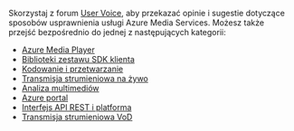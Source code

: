 Skorzystaj z forum [User Voice](http://go.microsoft.com/fwlink/?linkid=698785&clcid=0x409), aby przekazać opinie i sugestie dotyczące sposobów usprawnienia usługi Azure Media Services. Możesz także przejść bezpośrednio do jednej z następujących kategorii: 

* [Azure Media Player](https://feedback.azure.com/forums/169396-media-services/category/109320-azure-media-player/)
* [Biblioteki zestawu SDK klienta](https://feedback.azure.com/forums/169396-media-services/category/144435-client-sdks/)
* [Kodowanie i przetwarzanie](https://feedback.azure.com/forums/169396-media-services/category/144411-encoding-and-processing/)
* [Transmisja strumieniowa na żywo](https://feedback.azure.com/forums/169396-media-services/category/144414-live-streaming/)
* [Analiza multimediów](https://feedback.azure.com/forums/169396-media-services/category/146181-media-analytics)
* [Azure portal](https://feedback.azure.com/forums/169396-media-services/category/144432-portal/)
* [Interfejs API REST i platforma](https://feedback.azure.com/forums/169396-media-services/category/144423-rest-api-and-platform/)
* [Transmisja strumieniowa VoD](https://feedback.azure.com/forums/169396-media-services/category/144429-vod-streaming/)



<!--HONumber=Nov16_HO2-->


